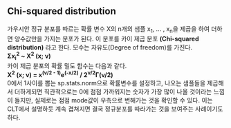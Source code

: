 ## Chi-squared distribution

가우시안 정규 분포를 따르는 확률 변수 X의 n개의 샘플 x<sub>1</sub>, ... , x<sub>n</sub>을 제곱을 하여 더하면 양수값만을 가지는 분포가 된다. 이 분포를 카이 제곱 분포 **(Chi-squared distribution)** 라고 한다. 모수는 자유도(Degree of freedom)를 가진다.<br>
 **&Sigma;x<sub>i</sub><sup>2</sup> ~ &Chi;<sup>2</sup> (x; &nu;)** <br>
 카이 제곱 분포의 확률 밀도 함수는 다음과 같다.<br>
**&Chi;<sup>2</sup> (x; &nu;) = x<sup>(&nu;/2 - 1)</sup>e<sup>(-x/2)</sup> / 2<sup>&nu;/2</sup>&Gamma;(&nu;/2)** <br>
0에서 1사이를 뽑는 sp.stats.norm으로 확률변수를 설정하고, 나오는 샘플들을 제곱해서 더하게되면 직관적으로는 0에 점점 가까워지는 숫자가 가장 많이 나올 것이라는 느낌이 들지만, 실제로는 점점 mode값이 우측으로 변해가는 것을 확인할 수 있다. 이는 CLT에서 설명하듯 계속 겹쳐지면 결국 정규분포를 따라가는 것을 보여주는 사례이기도 하다.
